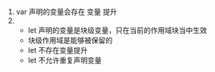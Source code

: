 1. var  声明的变量会存在 变量 提升
2.  - let 声明的变量是块级变量，只在当前的作用域块当中生效 
    - 块级作用域是能够被保留的
    - let  不存在变量提升
    - let 不允许重复声明变量
